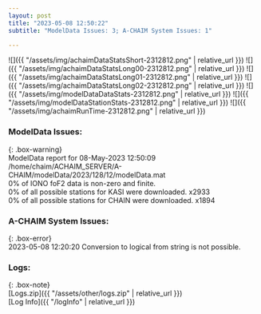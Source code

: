 ```yaml
---
layout: post
title: "2023-05-08 12:50:22"
subtitle: "ModelData Issues: 3; A-CHAIM System Issues: 1"

---
```


![]({{ "/assets/img/achaimDataStatsShort-2312812.png" | relative_url }})
![]({{ "/assets/img/achaimDataStatsLong00-2312812.png" | relative_url }})
![]({{ "/assets/img/achaimDataStatsLong01-2312812.png" | relative_url }})
![]({{ "/assets/img/achaimDataStatsLong02-2312812.png" | relative_url }})
![]({{ "/assets/img/modelDataDataStats-2312812.png" | relative_url }})
![]({{ "/assets/img/modelDataStationStats-2312812.png" | relative_url }})
![]({{ "/assets/img/achaimRunTime-2312812.png" | relative_url }})


### ModelData Issues:  
  
{: .box-warning}  
 ModelData report for 08-May-2023 12:50:09   
 /home/chaim/ACHAIM_SERVER/A-CHAIM/modelData/2023/128/12/modelData.mat   
 0% of IONO foF2 data is non-zero and finite.   
 0% of all possible stations for KASI were downloaded. x2933   
 0% of all possible stations for CHAIN were downloaded. x1894   
  
### A-CHAIM System Issues:  
  
{: .box-error}  
2023-05-08 12:20:20 Conversion to logical from string is not possible.  

### Logs:  
  
{: .box-note}  
[Logs.zip]({{ "/assets/other/logs.zip" | relative_url }})  
[Log Info]({{ "/logInfo" | relative_url }})  
